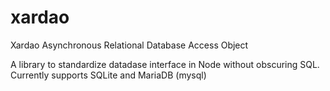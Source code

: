 # xardao

Xardao Asynchronous Relational Database Access Object

A library to standardize datadase interface in Node without obscuring SQL.
Currently supports SQLite and MariaDB (mysql)